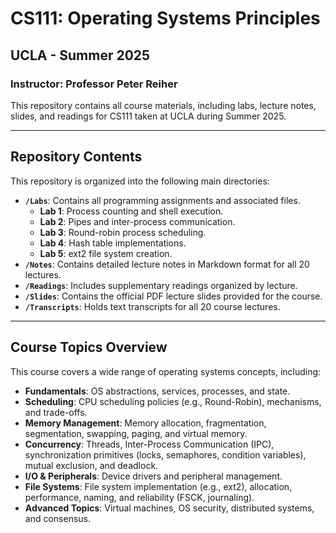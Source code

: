 # CS111: Operating Systems Principles
## UCLA - Summer 2025
### Instructor: Professor Peter Reiher

This repository contains all course materials, including labs, lecture notes, slides, and readings for CS111 taken at UCLA during Summer 2025.

---

## Repository Contents

This repository is organized into the following main directories:

* **`/Labs`**: Contains all programming assignments and associated files.
    * **Lab 1**: Process counting and shell execution.
    * **Lab 2**: Pipes and inter-process communication.
    * **Lab 3**: Round-robin process scheduling.
    * **Lab 4**: Hash table implementations.
    * **Lab 5**: ext2 file system creation.
* **`/Notes`**: Contains detailed lecture notes in Markdown format for all 20 lectures.
* **`/Readings`**: Includes supplementary readings organized by lecture.
* **`/Slides`**: Contains the official PDF lecture slides provided for the course.
* **`/Transcripts`**: Holds text transcripts for all 20 course lectures.

---

## Course Topics Overview

This course covers a wide range of operating systems concepts, including:

* **Fundamentals**: OS abstractions, services, processes, and state.
* **Scheduling**: CPU scheduling policies (e.g., Round-Robin), mechanisms, and trade-offs.
* **Memory Management**: Memory allocation, fragmentation, segmentation, swapping, paging, and virtual memory.
* **Concurrency**: Threads, Inter-Process Communication (IPC), synchronization primitives (locks, semaphores, condition variables), mutual exclusion, and deadlock.
* **I/O & Peripherals**: Device drivers and peripheral management.
* **File Systems**: File system implementation (e.g., ext2), allocation, performance, naming, and reliability (FSCK, journaling).
* **Advanced Topics**: Virtual machines, OS security, distributed systems, and consensus.
